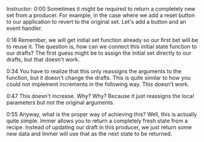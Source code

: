 Instructor: 0:00 Sometimes it might be required to return a completely new set from a producer. For example, in the case where we add a reset button to our application to revert to the original set. Let's add a button and an event handler.

0:18 Remember, we will get initial set function already so our first bet will be to reuse it. The question is, how can we connect this initial state function to our drafts? The first guess might be to assign the initial set directly to our drafts, but that doesn't work.

0:34 You have to realize that this only reassigns the arguments to the function, but it doesn't change the drafts. This is quite similar to how you could not implement increments in the following way. This doesn't work.

0:47 This doesn't increase. Why? Why? Because it just reassigns the local parameters but not the original arguments.

0:55 Anyway, what is the proper way of achieving this? Well, this is actually quite simple. Immer allows you to return a completely fresh state from a recipe. Instead of updating our draft in this producer, we just return some new data and Immer will use that as the next state to be returned.

